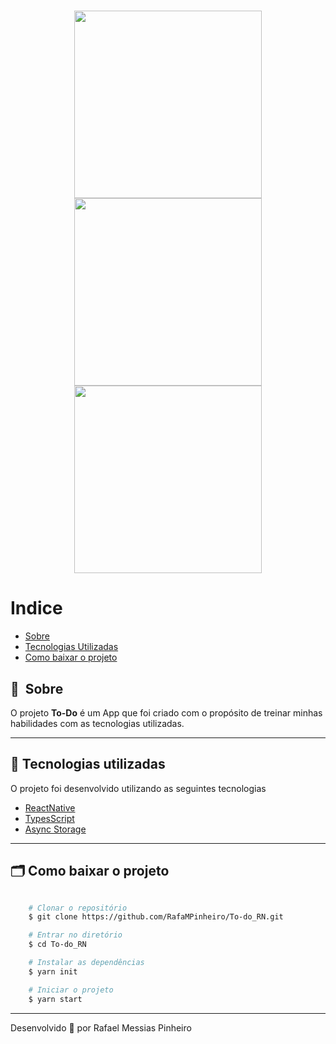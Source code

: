 <h1 align="center">
    <img height="300" src="https://ik.imagekit.io/lcf9dsx9t/To-do/13_Loading.png?updatedAt=1685593432890">
    <img height="300" src="https://ik.imagekit.io/lcf9dsx9t/To-do/13_Home_noTasks_.png?updatedAt=1685593433021">
    <img height="300" src="https://ik.imagekit.io/lcf9dsx9t/To-do/13_Home.png?updatedAt=1685593433048">
</h1>

# Indice

- [Sobre](#-sobre)
- [Tecnologias Utilizadas](#-tecnologias-utilizadas)
- [Como baixar o projeto](#-como-baixar-o-projeto)

## 🔖&nbsp; Sobre

O projeto **To-Do** é um App que foi criado com o propósito de treinar minhas habilidades com as tecnologias utilizadas.

---

## 🚀 Tecnologias utilizadas

O projeto foi desenvolvido utilizando as seguintes tecnologias

- [ReactNative](https://reactnative.dev/)
- [TypesScript](https://www.typescriptlang.org/)
- [Async Storage](https://react-native-async-storage.github.io/async-storage/)

---

## 🗂 Como baixar o projeto

```bash

    # Clonar o repositório
    $ git clone https://github.com/RafaMPinheiro/To-do_RN.git

    # Entrar no diretório
    $ cd To-do_RN

    # Instalar as dependências
    $ yarn init

    # Iniciar o projeto
    $ yarn start
```

---

Desenvolvido 💜 por Rafael Messias Pinheiro
